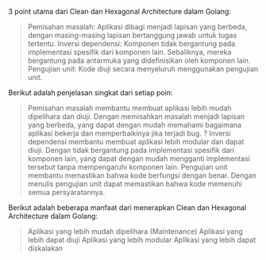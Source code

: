 
3 point utama dari Clean dan Hexagonal Architecture dalam Golang:

> Pemisahan masalah: Aplikasi dibagi menjadi lapisan yang berbeda, dengan masing-masing lapisan bertanggung jawab untuk tugas tertentu.
> Inversi dependensi: Komponen tidak bergantung pada implementasi spesifik dari komponen lain. Sebaliknya, mereka bergantung pada antarmuka yang didefinisikan oleh komponen lain.
> Pengujian unit: Kode diuji secara menyeluruh menggunakan pengujian unit.

Berikut adalah penjelasan singkat dari setiap poin:

> Pemisahan masalah membantu membuat aplikasi lebih mudah dipelihara dan diuji. Dengan memisahkan masalah menjadi lapisan yang berbeda, yang dapat dengan mudah memahami bagaimana aplikasi bekerja dan memperbaikinya jika terjadi bug.
? Inversi dependensi membantu membuat aplikasi lebih modular dan dapat diuji. Dengan tidak bergantung pada implementasi spesifik dari komponen lain, yang dapat dengan mudah mengganti implementasi tersebut tanpa mempengaruhi komponen lain.
> Pengujian unit membantu memastikan bahwa kode berfungsi dengan benar. Dengan menulis pengujian unit dapat memastikan bahwa kode memenuhi semua persyaratannya.

Berikut adalah beberapa manfaat dari menerapkan Clean dan Hexagonal Architecture dalam Golang:
> Aplikasi yang lebih mudah dipelihara (Maintenance)
> Aplikasi yang lebih dapat diuji
> Aplikasi yang lebih modular
> Aplikasi yang lebih dapat diskalakan
